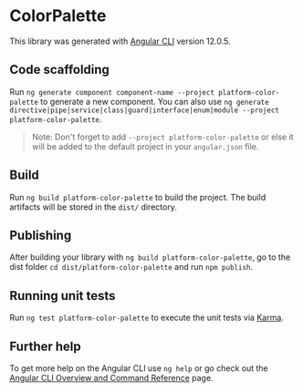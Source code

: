 # ColorPalette

This library was generated with [Angular CLI](https://github.com/angular/angular-cli) version 12.0.5.

## Code scaffolding

Run `ng generate component component-name --project platform-color-palette` to generate a new component. You can also use `ng generate directive|pipe|service|class|guard|interface|enum|module --project platform-color-palette`.

> Note: Don't forget to add `--project platform-color-palette` or else it will be added to the default project in your `angular.json` file.

## Build

Run `ng build platform-color-palette` to build the project. The build artifacts will be stored in the `dist/` directory.

## Publishing

After building your library with `ng build platform-color-palette`, go to the dist folder `cd dist/platform-color-palette` and run `npm publish`.

## Running unit tests

Run `ng test platform-color-palette` to execute the unit tests via [Karma](https://karma-runner.github.io).

## Further help

To get more help on the Angular CLI use `ng help` or go check out the [Angular CLI Overview and Command Reference](https://angular.io/cli) page.
